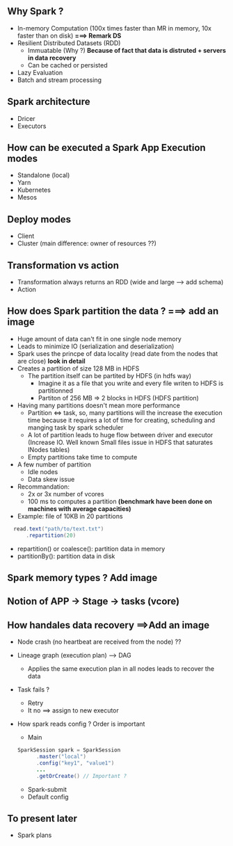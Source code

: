 ## **Why Spark ?**
- In-memory Computation (100x times faster than MR in memory, 10x faster than on disk) **===> Remark DS**
- Resilient Distributed Datasets (RDD)
  - Immuatable (Why ?) **Because of fact that data is distruted + servers in data recovery**
  - Can be cached or persisted   
- Lazy Evaluation
- Batch and stream processing 
 
## **Spark architecture**

- Dricer
- Executors 

## How can be executed a Spark App **Execution modes**
- Standalone (local) 
- Yarn
- Kubernetes
- Mesos

## Deploy modes
- Client 
- Cluster (main difference: owner of resources ??) 
  
## Transformation vs action
- Transformation always returns an RDD (wide and large --> add schema)
- Action 

## **How does Spark partition the data ?**  **===> add an image**
  - Huge amount of data can't fit in one single node memory
  - Leads to minimize IO (serialization and deserialization)
  - Spark uses the princpe of data locality (read date from the nodes that are close) **look in detail** 
  - Creates a partition of size 128 MB in HDFS
    - The partition itself can be partited by HDFS (in hdfs way) 
      -  Imagine it as a file that you write and every file writen to HDFS is partitionned
      -  Partiton of 256 MB => 2 blocks in HDFS (HDFS partition)
  - Having many partitions doesn't mean more performance
    - Partition <=> task, so, many partitions will the increase the execution time because it
      requires a lot of time for creating, scheduling and manging task by spark scheduler
    - A lot of partition leads to huge flow between driver and executor (Increase IO. Well known Small files issue in HDFS that saturates INodes tables)
    - Empty partitions take time to compute 
  - A few number of partition
    - Idle nodes
    - Data skew issue  
  - Recommandation:
    -   2x or 3x number of vcores 
    - 100 ms to computes a partition **(benchmark have been done on machines with average capacities)**
  - Example:  file of 10KB in 20 partitions 
  
  ```java
    read.text("path/to/text.txt")
        .repartition(20)
  ```
  -  repartition() or coalesce(): partition data in memory 
  -  partitionBy(): partition data in disk
  
## Spark memory types ? **Add image**

## Notion of APP -> Stage -> tasks (vcore)
   
## How handales data recovery **==>Add an image**
  - Node crash (no heartbeat are received from the node) ??
  - Lineage graph (execution plan) -->  DAG
    - Applies the same execution plan in all nodes leads to recover the data
  - Task fails ?
    - Retry 
    - It no ==> assign to new executor
  
- How spark reads config ? Order is important 
  - Main
  
  ```java
  SparkSession spark = SparkSession
        .master("local")
        .config("key1", "value1")
        ...
        .getOrCreate() // Important ? 
  ```
  - Spark-submit 
  - Default config 


## To present later
  - Spark plans
